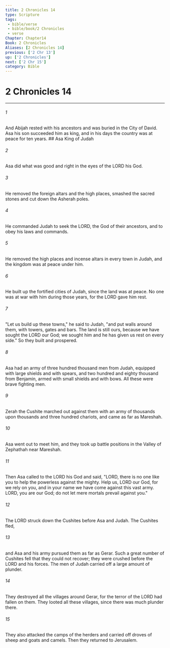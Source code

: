 ```yaml
---
title: 2 Chronicles 14
type: Scripture
tags:
 - bible/verse
 - bible/book/2 Chronicles
 - verse
Chapter: Chapter14
Book: 2 Chronicles
Aliases: [2 Chronicles 14]
previous: ['2 Chr 13']
up: ['2 Chronicles']
next: ['2 Chr 15']
category: Bible
---
```

# 2 Chronicles 14

***


###### 1 
And Abijah rested with his ancestors and was buried in the City of David. Asa his son succeeded him as king, and in his days the country was at peace for ten years. ## Asa King of Judah 

###### 2 
Asa did what was good and right in the eyes of the LORD his God. 

###### 3 
He removed the foreign altars and the high places, smashed the sacred stones and cut down the Asherah poles. 

###### 4 
He commanded Judah to seek the LORD, the God of their ancestors, and to obey his laws and commands. 

###### 5 
He removed the high places and incense altars in every town in Judah, and the kingdom was at peace under him. 

###### 6 
He built up the fortified cities of Judah, since the land was at peace. No one was at war with him during those years, for the LORD gave him rest. 

###### 7 
"Let us build up these towns," he said to Judah, "and put walls around them, with towers, gates and bars. The land is still ours, because we have sought the LORD our God; we sought him and he has given us rest on every side." So they built and prospered. 

###### 8 
Asa had an army of three hundred thousand men from Judah, equipped with large shields and with spears, and two hundred and eighty thousand from Benjamin, armed with small shields and with bows. All these were brave fighting men. 

###### 9 
Zerah the Cushite marched out against them with an army of thousands upon thousands and three hundred chariots, and came as far as Mareshah. 

###### 10 
Asa went out to meet him, and they took up battle positions in the Valley of Zephathah near Mareshah. 

###### 11 
Then Asa called to the LORD his God and said, "LORD, there is no one like you to help the powerless against the mighty. Help us, LORD our God, for we rely on you, and in your name we have come against this vast army. LORD, you are our God; do not let mere mortals prevail against you." 

###### 12 
The LORD struck down the Cushites before Asa and Judah. The Cushites fled, 

###### 13 
and Asa and his army pursued them as far as Gerar. Such a great number of Cushites fell that they could not recover; they were crushed before the LORD and his forces. The men of Judah carried off a large amount of plunder. 

###### 14 
They destroyed all the villages around Gerar, for the terror of the LORD had fallen on them. They looted all these villages, since there was much plunder there. 

###### 15 
They also attacked the camps of the herders and carried off droves of sheep and goats and camels. Then they returned to Jerusalem. 
